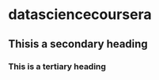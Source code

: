 datasciencecoursera
===================
## Thisis a secondary heading
### This is a tertiary heading
